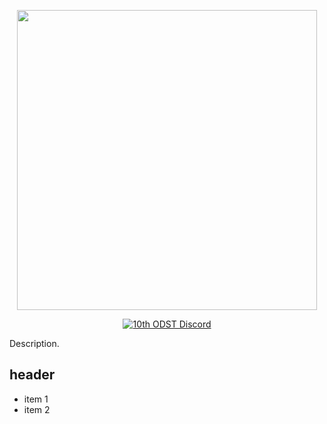 <p align="center">
    <img src="https://github.com/10thODST/10thMod/logo.png" width="480">
</p>

<p align="center">
    <a href="https://discord.gg/NRaTcPWFU2">
        <img src="https://img.shields.io/badge/Discord-Join-darkviolet.svg?style=flat-square" alt="10th ODST Discord">
    </a>
</p>

Description.

## header

- item 1
- item 2